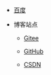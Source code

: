 * [百度](https://www.baidu.com)

* 博客站点
    * [Gitee](https://gitee.com/L-rw)

    * [GitHub](https://github.com/LuoRW)

    * [CSDN](https://blog.csdn.net/luoriwang)